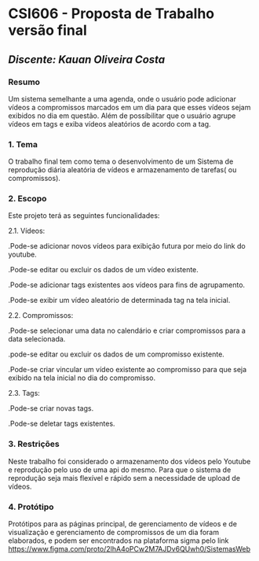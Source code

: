 # **CSI606 - Proposta de Trabalho versão final**

## *Discente: Kauan Oliveira Costa*

### Resumo
  Um sistema semelhante a uma agenda, onde o usuário pode adicionar vídeos a compromissos marcados em um dia para que esses vídeos sejam exibidos no dia em questão. Além 
  de possíbilitar que o usuário agrupe vídeos em tags e exiba vídeos aleatórios de acordo com a tag.

### 1. Tema

  O trabalho final tem como tema o desenvolvimento de um Sistema de reprodução diária aleatória de vídeos e armazenamento de tarefas( ou compromissos).

### 2. Escopo
  Este projeto terá as seguintes funcionalidades:
  
  2.1. Vídeos:

  .Pode-se adicionar novos vídeos para exibição futura por meio do link do youtube.
  
  .Pode-se editar ou excluir os dados de um vídeo existente.
  
  .Pode-se adicionar tags existentes aos vídeos para fins de agrupamento.
  
  .Pode-se exibir um vídeo aleatório de determinada tag na tela inicial.

  2.2. Compromissos:
  
  .Pode-se selecionar uma data no calendário e criar compromissos para a data selecionada.
  
  .pode-se editar ou excluir os dados de um compromisso existente.
  
  .Pode-se criar vincular um vídeo existente ao compromisso para que seja exibido na tela inicial no dia do compromisso.

  2.3. Tags:
  
  .Pode-se criar novas tags.
  
  .Pode-se deletar tags existentes.


### 3. Restrições

  Neste trabalho foi considerado o armazenamento dos vídeos pelo Youtube e reprodução pelo uso de uma api do mesmo. Para que o sistema de reprodução seja mais flexível e rápido sem a necessidade de upload de vídeos.

### 4. Protótipo

  Protótipos para as páginas principal, de gerenciamento de vídeos e de visualização e gerenciamento de compromissos de um dia foram elaborados, e podem ser encontrados na plataforma sigma pelo link https://www.figma.com/proto/2lhA4oPCw2M7AJDv6QUwh0/SistemasWeb

